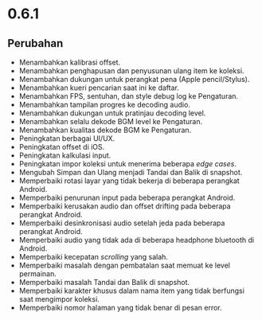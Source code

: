 # 0.6.1

## Perubahan

- Menambahkan kalibrasi offset.
- Menambahkan penghapusan dan penyusunan ulang item ke koleksi.
- Menambahkan dukungan untuk perangkat pena (Apple pencil/Stylus).
- Menambahkan kueri pencarian saat ini ke daftar.
- Menambahkan FPS, sentuhan, dan style debug log ke Pengaturan.
- Menambahkan tampilan progres ke decoding audio.
- Menambahkan dukungan untuk pratinjau decoding level.
- Menambahkan selalu dekode BGM level ke Pengaturan.
- Menambahkan kualitas dekode BGM ke Pengaturan.
- Peningkatan berbagai UI/UX.
- Peningkatan offset di iOS.
- Peningkatan kalkulasi input.
- Peningkatan impor koleksi untuk menerima beberapa _edge cases_.
- Mengubah Simpan dan Ulang menjadi Tandai dan Balik di snapshot.
- Memperbaiki rotasi layar yang tidak bekerja di beberapa perangkat Android.
- Memperbaiki penurunan input pada beberapa perangkat Android.
- Memperbaiki kerusakan audio dan offset drifting pada beberapa perangkat Android.
- Memperbaiki desinkronisasi audio setelah jeda pada beberapa perangkat Android.
- Memperbaiki audio yang tidak ada di beberapa headphone bluetooth di Android.
- Memperbaiki kecepatan _scrolling_ yang salah.
- Memperbaiki masalah dengan pembatalan saat memuat ke level permainan.
- Memperbaiki masalah Tandai dan Balik di snapshot.
- Memperbaiki karakter khusus dalam nama item yang tidak berfungsi saat mengimpor koleksi.
- Memperbaiki nomor halaman yang tidak benar di pesan error.
